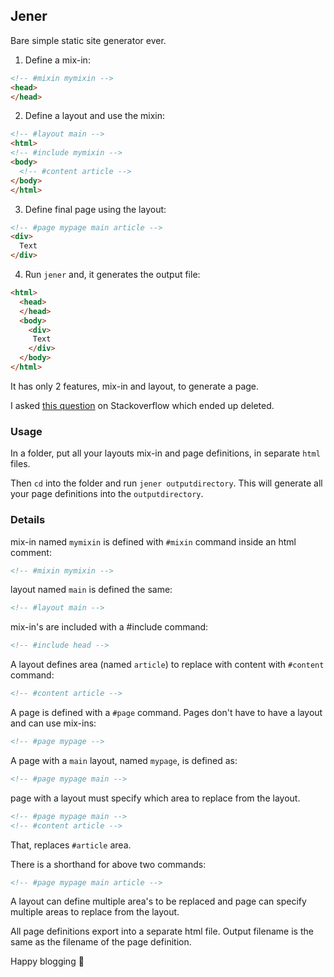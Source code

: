 ## Jener

Bare simple static site generator ever.

1. Define a mix-in:

```html
<!-- #mixin mymixin -->
<head>
</head>
```

2. Define a layout and use the mixin:

```html
<!-- #layout main -->
<html>
<!-- #include mymixin -->
<body>
  <!-- #content article -->
</body>
</html>
```

3. Define final page using the layout:

```html
<!-- #page mypage main article -->
<div>
  Text
</div>
```

4. Run `jener` and, it generates the output file:

```html
<html>
  <head>
  </head>
  <body>
    <div>
     Text
    </div>
  </body>
</html>
```

It has only 2 features, mix-in and layout, to generate a page.

I asked [this question](https://stackoverflow.com/questions/63865108/how-to-code-a-simple-static-page-generator) on Stackoverflow which ended up deleted.

### Usage

In a folder, put all your layouts mix-in and page definitions, in separate `html` files.

Then `cd` into the folder and run `jener outputdirectory`. This will generate all your page definitions into the `outputdirectory`.

### Details

mix-in named `mymixin` is defined with `#mixin` command inside an html comment:
```html
<!-- #mixin mymixin -->
```
layout named `main` is defined the same:
```html
<!-- #layout main -->
```
mix-in's are included with a #include command:
```html
<!-- #include head -->
```
A layout defines area (named `article`) to replace with content with `#content` command:
```html
<!-- #content article -->
```

A page is defined with a `#page` command. Pages don't have to have a layout and can use mix-ins:
```html
<!-- #page mypage -->
```
A page with a `main` layout, named `mypage`, is defined as:
```html
<!-- #page mypage main -->
```
page with a layout must specify which area to replace from the layout.
```html
<!-- #page mypage main -->
<!-- #content article -->
```
That, replaces `#article` area.

There is a shorthand for above two commands:
```html
<!-- #page mypage main article -->
```

A layout can define multiple area's to be replaced and page can specify multiple areas to replace from the layout.

All page definitions export into a separate html file.
Output filename is the same as the filename of the page definition.

Happy blogging 💙
